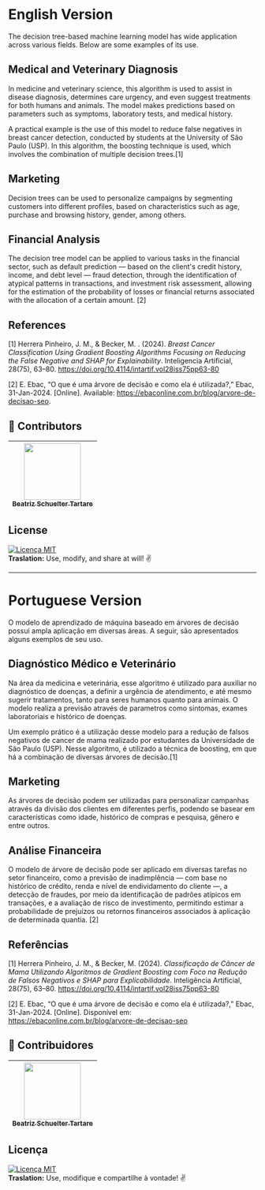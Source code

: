 # English Version

The decision tree-based machine learning model has wide application across various fields. Below are some examples of its use.

## Medical and Veterinary Diagnosis  
In medicine and veterinary science, this algorithm is used to assist in disease diagnosis, determines care urgency, and even suggest treatments for both humans and animals. The model makes predictions based on parameters such as symptoms, laboratory tests, and medical history.

A practical example is the use of this model to reduce false negatives in breast cancer detection, conducted by students at the University of São Paulo (USP). In this algorithm, the boosting technique is used, which involves the combination of multiple decision trees.[1]

## Marketing  
Decision trees can be used to personalize campaigns by segmenting customers into different profiles, based on characteristics such as age, purchase and browsing history, gender, among others.

## Financial Analysis  
The decision tree model can be applied to various tasks in the financial sector, such as default prediction — based on the client's credit history, income, and debt level — fraud detection, through the identification of atypical patterns in transactions, and investment risk assessment, allowing for the estimation of the probability of losses or financial returns associated with the allocation of a certain amount. [2]

## References
[1] Herrera Pinheiro, J. M., & Becker, M. . (2024). *Breast Cancer Classification Using Gradient Boosting Algorithms Focusing on Reducing the False Negative and SHAP for Explainability*. Inteligencia Artificial, 28(75), 63–80. https://doi.org/10.4114/intartif.vol28iss75pp63-80

[2] E. Ebac, “O que é uma árvore de decisão e como ela é utilizada?,” Ebac, 31-Jan-2024. [Online]. Available: https://ebaconline.com.br/blog/arvore-de-decisao-seo.

## 👾 **Contributors**  
| [<img loading="lazy" src="https://avatars.githubusercontent.com/u/197432407?v=4" width=115><br><sub>Beatriz Schuelter Tartare</sub>](https://github.com/beastartare) |
| :---: |

## **License**  
[![Licença MIT](https://img.shields.io/badge/Licença-MIT-blue.svg)](https://pt.wikipedia.org/wiki/Licen%C3%A7a_MIT)  
**Traslation:** Use, modify, and share at will! ✌️

***

# Portuguese Version
 O modelo de aprendizado de máquina baseado em árvores de decisão possui ampla aplicação em diversas áreas. A seguir, são apresentados alguns exemplos de seu uso.

 ## Diagnóstico Médico e Veterinário
  Na área da medicina e veterinária, esse algoritmo é utilizado para auxiliar no diagnóstico de doenças, a definir a urgência de atendimento, e até mesmo sugerir tratamentos, tanto para seres humanos quanto para animais. O modelo realiza a previsão através de parametros como sintomas, exames laboratoriais e histórico de doenças. 

  Um exemplo prático é a utilização desse modelo para a redução de falsos negativos de cancer de mama realizado por estudantes da Universidade de São Paulo (USP). Nesse algoritmo, é utilizado a técnica de boosting, em que há a combinação de diversas árvores de decisão.[1]

## Marketing
  As árvores de decisão podem ser utilizadas para personalizar campanhas através da divisão dos clientes em diferentes perfis, podendo se basear em características como idade, histórico de compras e pesquisa, gênero e entre outros.

## Análise Financeira
  O modelo de árvore de decisão pode ser aplicado em diversas tarefas no setor financeiro, como a previsão de inadimplência — com base no histórico de crédito, renda e nível de endividamento do cliente —, a detecção de fraudes, por meio da identificação de padrões atípicos em transações, e a avaliação de risco de investimento, permitindo estimar a probabilidade de prejuízos ou retornos financeiros associados à aplicação de determinada quantia. [2]
   
## Referências  
[1] Herrera Pinheiro, J. M., & Becker, M. (2024). *Classificação de Câncer de Mama Utilizando Algoritmos de Gradient Boosting com Foco na Redução de Falsos Negativos e SHAP para Explicabilidade*. Inteligência Artificial, 28(75), 63–80. https://doi.org/10.4114/intartif.vol28iss75pp63-80  

[2] E. Ebac, “O que é uma árvore de decisão e como ela é utilizada?,” Ebac, 31-Jan-2024. [Online]. Disponível em: https://ebaconline.com.br/blog/arvore-de-decisao-seo

## 👾 **Contribuidores**  
| [<img loading="lazy" src="https://avatars.githubusercontent.com/u/197432407?v=4" width=115><br><sub>Beatriz Schuelter Tartare</sub>](https://github.com/beastartare) |
| :---: |

## **Licença**  
[![Licença MIT](https://img.shields.io/badge/Licença-MIT-blue.svg)](https://pt.wikipedia.org/wiki/Licen%C3%A7a_MIT)  
**Traslation:** Use, modifique e compartilhe à vontade! ✌️


